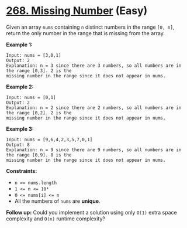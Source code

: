 # [268. Missing Number][link] (Easy)

[link]: https://leetcode.com/problems/missing-number/

Given an array `nums` containing `n` distinct numbers in the range `[0, n]`, return the only number
in the range that is missing from the array.

**Example 1:**

```
Input: nums = [3,0,1]
Output: 2
Explanation: n = 3 since there are 3 numbers, so all numbers are in the range [0,3]. 2 is the
missing number in the range since it does not appear in nums.

```

**Example 2:**

```
Input: nums = [0,1]
Output: 2
Explanation: n = 2 since there are 2 numbers, so all numbers are in the range [0,2]. 2 is the
missing number in the range since it does not appear in nums.

```

**Example 3:**

```
Input: nums = [9,6,4,2,3,5,7,0,1]
Output: 8
Explanation: n = 9 since there are 9 numbers, so all numbers are in the range [0,9]. 8 is the
missing number in the range since it does not appear in nums.

```

**Constraints:**

- `n == nums.length`
- `1 <= n <= 10⁴`
- `0 <= nums[i] <= n`
- All the numbers of `nums` are **unique**.

**Follow up:** Could you implement a solution using only `O(1)` extra space complexity and `O(n)`
runtime complexity?
